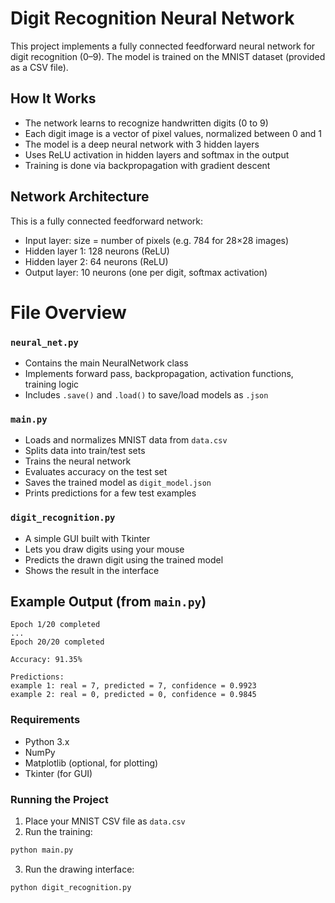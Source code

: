 

# Digit Recognition Neural Network

This project implements a fully connected feedforward neural network for digit recognition (0–9).
The model is trained on the MNIST dataset (provided as a CSV file).


## How It Works

* The network learns to recognize handwritten digits (0 to 9)
* Each digit image is a vector of pixel values, normalized between 0 and 1
* The model is a deep neural network with 3 hidden layers
* Uses ReLU activation in hidden layers and softmax in the output
* Training is done via backpropagation with gradient descent


## Network Architecture

This is a fully connected feedforward network:

* Input layer: size = number of pixels (e.g. 784 for 28×28 images)
* Hidden layer 1: 128 neurons (ReLU)
* Hidden layer 2: 64 neurons (ReLU)
* Output layer: 10 neurons (one per digit, softmax activation)


# File Overview

### `neural_net.py`

* Contains the main NeuralNetwork class
* Implements forward pass, backpropagation, activation functions, training logic
* Includes `.save()` and `.load()` to save/load models as `.json`

### `main.py`

* Loads and normalizes MNIST data from `data.csv`
* Splits data into train/test sets
* Trains the neural network
* Evaluates accuracy on the test set
* Saves the trained model as `digit_model.json`
* Prints predictions for a few test examples

### `digit_recognition.py`

* A simple GUI built with Tkinter
* Lets you draw digits using your mouse
* Predicts the drawn digit using the trained model
* Shows the result in the interface


## Example Output (from `main.py`)

```
Epoch 1/20 completed
...
Epoch 20/20 completed

Accuracy: 91.35%

Predictions:
example 1: real = 7, predicted = 7, confidence = 0.9923
example 2: real = 0, predicted = 0, confidence = 0.9845
```


### Requirements

* Python 3.x
* NumPy
* Matplotlib (optional, for plotting)
* Tkinter (for GUI)



### Running the Project

1. Place your MNIST CSV file as `data.csv`
2. Run the training:

```bash
python main.py
```

3. Run the drawing interface:

```bash
python digit_recognition.py
```


